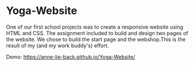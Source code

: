 # Yoga-Website
One of our first school projects was to create a responsive website using HTML and CSS. The assignment included to build and design two pages of the website. We chose to build the start page and the webshop.This is the result of my (and my work buddy's) effort.

Demo: https://anne-lie-back.github.io/Yoga-Website/

